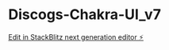 # Discogs-Chakra-UI_v7

[Edit in StackBlitz next generation editor ⚡️](https://stackblitz.com/~/github.com/aleaming/Discogs-Chakra-UI_v7)